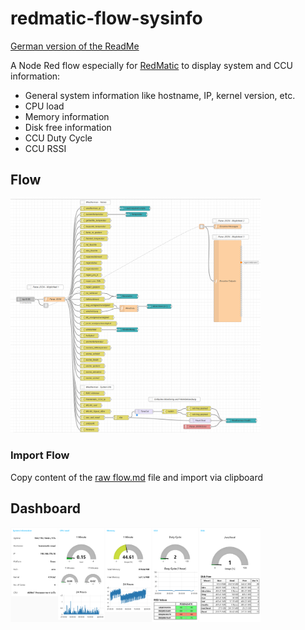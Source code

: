 # redmatic-flow-sysinfo

[German version of the ReadMe](https://github.com/Sineos/redmatic-flow-sysinfo/blob/master/README_DE.md) 

A Node Red flow especially for [RedMatic](https://github.com/hobbyquaker/RedMatic) to display system and CCU information:

 - General system information like hostname, IP, kernel version, etc.
 - CPU load
 - Memory information
 - Disk free information
 - CCU Duty Cycle
 - CCU RSSI

## Flow

<img src="https://raw.githubusercontent.com/Sineos/node-red-contrib-weatherman/master/src_readme/flow.png" width="400"/>

### Import Flow
Copy content of the [raw flow.md](https://raw.githubusercontent.com/Sineos/redmatic-flow-sysinfo/master/flow.md) file and import via clipboard

## Dashboard

<img src="https://raw.githubusercontent.com/Sineos/redmatic-flow-sysinfo/master/src_readme/dash.png" width="400"/>
